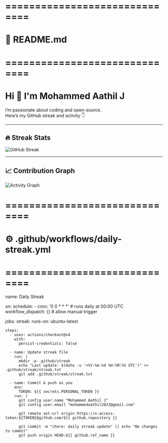 # ==============================
# 📄 README.md
# ==============================
# Hi 👋 I'm Mohammed Aathil J

I’m passionate about coding and open-source.  
Here’s my GitHub streak and activity 👇

---

## 🔥 Streak Stats
![GitHub Streak](https://github-readme-streak-stats.herokuapp.com/?user=Mohammed-Aathil&theme=dark)

---

## 📈 Contribution Graph
![Activity Graph](https://github-readme-activity-graph.herokuapp.com/graph?username=Mohammed-Aathil&theme=react-dark&area=true)


# ==============================
# ⚙️ .github/workflows/daily-streak.yml
# ==============================
name: Daily Streak

on:
  schedule:
    - cron: '0 0 * * *'   # runs daily at 00:00 UTC
  workflow_dispatch: {}   # allow manual trigger

jobs:
  streak:
    runs-on: ubuntu-latest

    steps:
      - uses: actions/checkout@v4
        with:
          persist-credentials: false

      - name: Update streak file
        run: |
          mkdir -p .github/streak
          echo "Last update: $(date -u '+%Y-%m-%d %H:%M:%S UTC')" >> .github/streak/streak.txt
          git add .github/streak/streak.txt

      - name: Commit & push as you
        env:
          TOKEN: ${{ secrets.PERSONAL_TOKEN }}
        run: |
          git config user.name "Mohammed Aathil J"
          git config user.email "mohammedaathil2023@gmail.com"

          git remote set-url origin https://x-access-token:${TOKEN}@github.com/${{ github.repository }}

          git commit -m "chore: daily streak update" || echo "No changes to commit"
          git push origin HEAD:${{ github.ref_name }}
